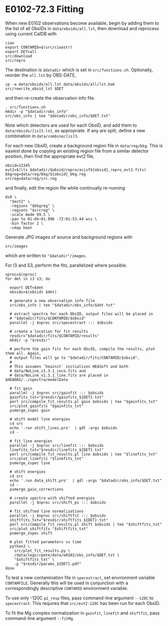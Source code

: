 E0102-72.3 Fitting
========

When new E0102 observations become available, begin by adding them
to the list of all ObsIDs in `data/obsids/all.lst`, then download and reprocess
using current CalDB with
```
ciao
export CONTAMID=$(src/ciaostr)
export DET=all
src/download
src/repro
```
The destination is `$datadir` which is set in `src/functions.sh`.
Optionally, reorder the `all.lst` by OBS-DATE,
```
cp -a data/obsids/all.lst data/obsids/all/lst.bak
src/rewrite_obsid_lst $DET
```
and then re-create the observation info file.
```
. src/functions.sh
mkdir -p "$datadir/obs_info"
src/obs_info | tee "$datadir/obs_info/$DET.txt"
```

Note which detectors are used for each ObsID, and add them to
`data/obsids/[is]3.lst`, as appropriate. If any are split,
define a new combination in `data/combine/[is]3`.

For each new ObsID, create a background region file in `data/reg/bkg`.
This is easiest done by copying an existing region file from a similar
detector position, then find the appropriate evt2 file,
```
obsid=12345
evt2=$(\ls $datadir/$obsid/repro/acisf${obsid}_repro_evt2.fits)
bkgreg=data/reg/bkg/${obsid}_bkg.reg
srcreg=data/reg/src.reg
```
and finally, edit the region file while continually re-running
```
ds9 \
  "$evt2" \
  -regions "$bkgreg" \
  -regions "$srcreg" \
  -scale mode 99.5 \
  -pan to 01:04:01.996 -72:01:53.44 wcs \
  -bin factor 2 \
  -cmap heat
```
Generate JPG images of source and background regions with
```
src/images
```
which are written to `"$datadir"/images`.

For I3 and S3, perform the fits, parallelized where possible.
```
nproc=$(nproc)
for det in i3 s3; do

  export DET=$det
  obsids=$(obsids $det)

  # generate a new observation info file
  src/obs_info | tee "$datadir/obs_info/$det.txt"

  # extract spectra for each ObsID, output files will be placed in
  # "$datadir/fits/$CONTAMID/$obsid"
  parallel -j $nproc src/specextract ::: $obsids

  # create a location for fit results
  resdir="$datadir/fits/$CONTAMID/results"
  mkdir -p "$resdir"

  # perform the gain fits for each ObsID, compile the results, plot them all. Again,
  # output files will go to "$datadir/fits/CONTAMID/$obsid".
  #
  # This assumes `heainit` initializes HEASoft and both
  # data/NoLine_v1.3.1_coco.fits and
  # data/NoLine_v1.3.1_line.fits are placed in $HEADAS/../spectra/modelData

  # fit gain
  parallel -j $nproc src/gainfit ::: $obsids
  gainfits_txt="$resdir/gainfits_${DET}.txt"
  perl src/compile_fit_results.pl gain $obsids | tee "$gainfits_txt"
  src/plot_gainfits "$gainfits_txt"
  psmerge_xspec gain

  # shift model line energies
  cd src
  echo '.run shift_lines.pro'  | gdl -args $obsids
  cd -

  # fit line energies
  parallel -j $nproc src/linefit ::: $obsids
  linefits_txt="$resdir/linefits_${DET}.txt"
  perl src/compile_fit_results.pl line $obsids | tee "$linefits_txt"
  src/plot_linefits "$linefits_txt"
  psmerge_xspec line

  # shift energies
  cd src
  echo '.run data_shift.pro'  | gdl -args "$datadir/obs_info/$DET.txt"
  cd -
  psmerge_gain_corrections

  # create spectra with shifted energies
  parallel -j $nproc src/shift_pi ::: $obsids

  # fit shifted line normalizations
  parallel -j $nproc src/shiftfit ::: $obsids
  shiftfits_txt="$resdir/shiftfits_${DET}.txt"
  perl src/compile_fit_results.pl shift $obsids | tee "$shiftfits_txt"
  src/plot_shiftfits "$shiftfits_txt"
  psmerge_xspec shift

  # plot fitted parameters vs time
  python3 \
    src/plot_fit_results.py \
    /data/legs/rpete/data/e0102/obs_info/$DET.txt \
    "$shiftfits_txt" \
    -p "$resdir/params_${DET}.pdf"
done
```

To test a new contamination file in `specextract`, set environment
variable `CONTAMFILE`. Generally this will be used in conjunction
with a correspondingly descriptive `CONTAMID` environment variable.

To use only -120C `p2_resp` files, pass command-line argument `--120C`
to `specextract`. This requires that `src/evt2-120C` has been
run for each ObsID.

To fit the Mg complex normalization in `gainfit`, `linefit` and
`shiftfit`, pass command-line argument `--fitMg`.


